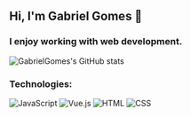 ## Hi, I'm Gabriel Gomes 👋

### I enjoy working with web development.

![GabrielGomes's GitHub stats](https://github-readme-stats.vercel.app/api?username=gabrielgomesgh&show_icons=true&theme=tokyonight)

### Technologies:
<p align="left">
  <img src="https://img.shields.io/badge/JavaScript-%23F7DF1E.svg?&style=for-the-badge&logo=javascript&logoColor=black" alt="JavaScript" />
  <img src="https://img.shields.io/badge/Vue.js-%234FC08D.svg?&style=for-the-badge&logo=vue.js&logoColor=white" alt="Vue.js" />
  <img src="https://img.shields.io/badge/HTML5-%23E34F26.svg?&style=for-the-badge&logo=html5&logoColor=white" alt="HTML" />
  <img src="https://img.shields.io/badge/CSS3-%231572B6.svg?&style=for-the-badge&logo=css3&logoColor=white" alt="CSS" />
</p>
